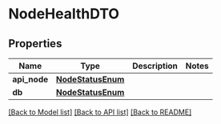 # NodeHealthDTO

## Properties
Name | Type | Description | Notes
------------ | ------------- | ------------- | -------------
**api_node** | [**NodeStatusEnum**](NodeStatusEnum.md) |  | 
**db** | [**NodeStatusEnum**](NodeStatusEnum.md) |  | 

[[Back to Model list]](../README.md#documentation-for-models) [[Back to API list]](../README.md#documentation-for-api-endpoints) [[Back to README]](../README.md)


